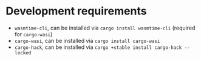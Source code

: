# Development requirements

- `wasmtime-cli`, can be installed via `cargo install wasmtime-cli` (required for
  `cargo-wasi`)
- `cargo-wasi`, can be installed via `cargo install cargo-wasi`
- `cargo-hack`, can be installed via `cargo +stable install cargo-hack --locked`
